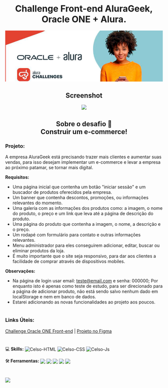 <h1 align ="center">Challenge Front-end AluraGeek, Oracle ONE + Alura.</h1>


<div align ="center">
 <img  src="https://github.com/Celsohsl/Challenge-Front-end-Portfolio/blob/main/assets/images/readme-img/banner-topo.jpg" />
</div> 

<h2 align ="center">Screenshot</h2>


<div align ="center">
 <img src="https://github.com/Celsohsl/Challenge-Front-end-AluraGeek/blob/main/assets/images/AluraGeekReadme_index.html.png" />
</div>
 
 

<h2 align ="center">Sobre o desafio 📜<br>
Construir um e-commerce!</h2>

### Projeto:

A empresa AluraGeek está precisando trazer mais clientes e aumentar suas vendas, para isso desejam implementar um e-commerce e levar a empresa ao próximo patamar, se tornar mais digital.

**Requisitos:**
- Uma página inicial que contenha um botão "iniciar sessão" e um buscador de produtos oferecidos pela empresa.
- Um banner que contenha descontos, promoções, ou informações relevantes do momento.
- Uma galeria com as informações dos produtos como: a imagem, o nome do produto, o preço e um link que leva até a página de descrição do produto.
- Uma página do produto que contenha a imagem, o nome, a descrição e o preço.
- Um rodapé com formulário para contato e outras informações relevantes.
- Menu administrador para eles conseguirem adicionar, editar, buscar ou eliminar produtos da loja.
- É muito importante que o site seja responsivo, para dar aos clientes a facilidade de comprar através de dispositivos mobiles.

**Observações:**
- Na página de login usar email: teste@email.com e senha: 000000; Por enquanto isto é apenas como teste de estudo, para ser direcionado para a página de adicionar produto, não está sendo salvo nenhum dado em localStorage e nem em banco de dados. 
- Estarei adicionando as novas funcionalidades ao projeto aos poucos. 

#
<!-- <div align="center">
  <img src=""/>
  <h2 align="center">Badge conquistada com esse projeto.</h2>
</div -->
 
#
### Links Úteis:
[Challenge Oracle ONE Front-end](https://www.alura.com.br/challenges/oracle-one-front-end/semana07e08-criando-seu-primeiro-e-commerce-com-html-e-css) |
[Projeto no Figma](https://www.figma.com/file/itJpWbvHxSUcUeMPy1lmof/AluraGeek?node-id=0%3A1)

#
  

<p align="left">
  💻<strong> Skills:</strong>  
 <img align="center" alt="Celso-HTML" src="https://img.shields.io/badge/HTML5-E34F26?style=for-the-badge&logo=html5&logoColor=white">
 <img align="center" alt="Celso-CSS"  src="https://img.shields.io/badge/CSS3-1572B6?style=for-the-badge&logo=css3&logoColor=white">
 <img align="center" alt="Celso-Js" src="https://img.shields.io/badge/JavaScript-F7DF1E?style=for-the-badge&logo=javascript&logoColor=black">
</p>

<p align="left">
  🛠<strong> Ferramentas:</strong>
 <img align="center" src="https://img.shields.io/badge/Visual%20Studio%20Code-0078d7.svg?style=for-the-badge&logo=visual-studio-code&logoColor=white">
 <img align="center" src="https://img.shields.io/badge/figma-%23F24E1E.svg?style=for-the-badge&logo=figma&logoColor=write">
 <img align="center" src="https://img.shields.io/badge/Trello-%23026AA7.svg?style=for-the-badge&logo=Trello&logoColor=white">
 <img align="center" src="https://img.shields.io/badge/git-%23F05033.svg?style=for-the-badge&logo=git&logoColor=white">
 <img align="center" src="https://img.shields.io/badge/github-%23121011.svg?style=for-the-badge&logo=github&logoColor=white">
</p>

#
<p align="left">
  <a href="https://www.linkedin.com/in/celso-henrique-da-silva-lacerda-front-end/" target="_blank"><img src="https://img.shields.io/badge/-LinkedIn-%230077B5?style=for-the-badge&logo=linkedin&logoColor=white" target="_blank"></a> 
</p>
